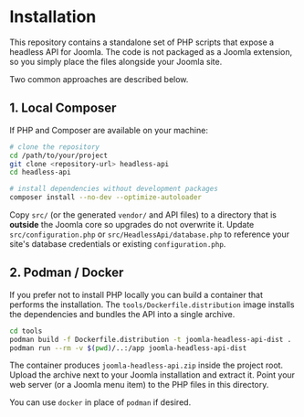 # Installation

This repository contains a standalone set of PHP scripts that expose a headless API for Joomla. The code is not packaged as a Joomla extension, so you simply place the files alongside your Joomla site.

Two common approaches are described below.

## 1. Local Composer

If PHP and Composer are available on your machine:

```bash
# clone the repository
cd /path/to/your/project
git clone <repository-url> headless-api
cd headless-api

# install dependencies without development packages
composer install --no-dev --optimize-autoloader
```

Copy `src/` (or the generated `vendor/` and API files) to a directory that is **outside** the Joomla core so upgrades do not overwrite it. Update `src/configuration.php` or `src/HeadlessApi/database.php` to reference your site's database credentials or existing `configuration.php`.

## 2. Podman / Docker

If you prefer not to install PHP locally you can build a container that performs the installation. The `tools/Dockerfile.distribution` image installs the dependencies and bundles the API into a single archive.

```bash
cd tools
podman build -f Dockerfile.distribution -t joomla-headless-api-dist .
podman run --rm -v $(pwd)/..:/app joomla-headless-api-dist
```

The container produces `joomla-headless-api.zip` inside the project root. Upload the archive next to your Joomla installation and extract it. Point your web server (or a Joomla menu item) to the PHP files in this directory.

You can use `docker` in place of `podman` if desired.
